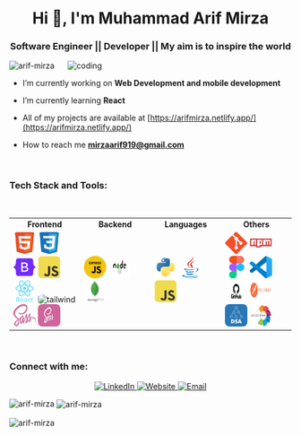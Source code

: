 <h1 align="center">Hi 👋, I'm Muhammad Arif Mirza</h1>
<h3 align="center">Software Engineer || Developer || My aim is to inspire the world</h3>
<img  align="right" alt="coding" width="400" src="https://github.com/arif-mirza/arif-mirza/assets/144928286/56ba8912-9746-43ba-a68f-06fac97c396e"/>
<p align="left"> <img src="https://komarev.com/ghpvc/?username=arif-mirza&label=Profile%20views&color=0e75b6&style=flat" alt="arif-mirza" /> </p>

- I’m currently working on **Web Development and mobile development**

- I’m currently learning **React**

- All of my projects are available at [https://arifmirza.netlify.app/](https://arifmirza.netlify.app/)

- How to reach me **mirzaarif919@gmail.com**

<br>

<h3 align="left"><b>Tech Stack and Tools:</b></h3>

<br>

<table>
  <tr>
    <td align="center" width="25%"><strong>Frontend</strong></td>
    <td align="center" width="25%"><strong>Backend</strong></td>
    <td align="center" width="25%"><strong>Languages</strong></td>
    <td align="center" width="25%"><strong>Others</strong></td>
  </tr>
  <tr>
  <!-- 1 -->
    <td align="left">
      <img src="https://raw.githubusercontent.com/devicons/devicon/master/icons/html5/html5-original.svg" alt="HTML5" style="border-radius: 20%;" width="40" height="40"/>
      <img src="https://raw.githubusercontent.com/devicons/devicon/master/icons/css3/css3-original.svg" alt="CSS3" style="border-radius: 20%;" width="40" height="40"/>
      <img src="https://raw.githubusercontent.com/devicons/devicon/master/icons/bootstrap/bootstrap-plain.svg" alt="Bootstrap"  style="border-radius: 20%;" width="40" height="40"/>
      <img src="https://raw.githubusercontent.com/devicons/devicon/master/icons/javascript/javascript-original.svg" alt="JavaScript"style="border-radius: 20%;" width="40" height="40"/>
      <img src="https://raw.githubusercontent.com/devicons/devicon/master/icons/react/react-original-wordmark.svg" alt="react" style="border-radius: 20%;" width="40" height="40"/> 
       <img src="https://www.vectorlogo.zone/logos/tailwindcss/tailwindcss-icon.svg" alt="tailwind" style="border-radius: 20%;" width="40" height="40"/>
       <img src="https://github.com/Ahmadjajja/Ahmadjajja/blob/main/Images/sass.png" alt="Sass" style="border-radius: 20%;"width="40" height="40"/>
       <img src="https://github.com/Ahmadjajja/Ahmadjajja/blob/main/Images/scss.webp" alt="Scss" style="border-radius: 20%;" width="40" height="40"/>
    </td>
    <!-- 2 -->
    <td align="left">
      <img src="https://github.com/Ahmadjajja/Ahmadjajja/blob/main/Images/express-js.png" alt="Express.js" style="border-radius: 20%;" width="40" height="40"/>
      <img src="https://raw.githubusercontent.com/Ahmadjajja/Ahmadjajja/main/Images/node-js.webp" alt="Nodejs" style="border-radius: 20%;" width="40" height="40"/>
      <img src="https://github.com/Ahmadjajja/Ahmadjajja/blob/main/Images/mongo-db.png" alt="mongodb" style="border-radius: 20%;" width="40" height="40"/>       
    </td>
    <!-- 3 -->
    <td align="left">
      <img src="https://raw.githubusercontent.com/devicons/devicon/master/icons/python/python-original.svg" alt="Python" style="border-radius: 20%;" width="40" height="40"/>
      <img src="https://raw.githubusercontent.com/devicons/devicon/master/icons/java/java-original.svg" alt="Java" style="border-radius: 20%;" width="40" height="40"/>
      <img src="https://raw.githubusercontent.com/devicons/devicon/master/icons/javascript/javascript-original.svg" alt="JavaScript"style="border-radius: 20%;" width="40" height="40"/>
    </td> 
    <!-- 4 -->
    <td align="left">
      <img src="https://raw.githubusercontent.com/devicons/devicon/master/icons/git/git-original.svg" alt="Git" width="40" height="40"/>
      <img src="https://raw.githubusercontent.com/devicons/devicon/master/icons/npm/npm-original-wordmark.svg" alt="npm" width="40" height="40"/>
      <img src="https://raw.githubusercontent.com/devicons/devicon/master/icons/figma/figma-original.svg" alt="Figma" width="40" height="40"/>
      <img src="https://raw.githubusercontent.com/devicons/devicon/master/icons/vscode/vscode-original.svg" alt="VSCode" width="40" height="40"/>
      <img src="https://github.com/Ahmadjajja/Ahmadjajja/blob/main/Images/Github.png" alt="Github"  style="border-radius: 20%" width="40" height="40"/>
      <img src="https://github.com/Ahmadjajja/Ahmadjajja/blob/main/Images/postman.png" alt="Postman"  style="border-radius: 20%" width="40" height="40"/>
      <img src="https://github.com/Ahmadjajja/Ahmadjajja/blob/main/Images/DSA.jpg" alt="OOP"  style="border-radius: 20%"width="40" height="40"/>
      <img src="https://github.com/Ahmadjajja/Ahmadjajja/blob/main/Images/oop.png" alt="OOP"  style="border-radius: 20%" width="40" height="40"/>
    </td>

  </tr>
</table>

<br>

<h3 align="left">Connect with me:</h3>
<p align="center">
  <a href="https://www.linkedin.com/in/muhammad-arif-mirza-1185362b8/" target="_blank">
    <img src="https://img.shields.io/badge/LinkedIn-0A66C2?style=for-the-badge&logo=linkedin&logoColor=white" alt="LinkedIn" />
  </a>
  <!-- 2 -->
  <a href="https://arifmirza.netlify.app/" target = "_blank">
    <img src="https://img.shields.io/badge/Website-4285F4?style=for-the-badge&logo=google-chrome&logoColor=white" alt="Website" />
  </a>

  <!-- 3 -->
  <a href="mailto:arifmirza3332@gmail.com">
    <img src="https://img.shields.io/badge/Email-D14836?style=for-the-badge&logo=gmail&logoColor=white" alt="Email" />
  </a>

  
</p>

<p><img align="left" src="https://github-readme-stats.vercel.app/api/top-langs?username=arif-mirza&show_icons=true&locale=en&layout=compact" alt="arif-mirza" /></p>

<p>&nbsp;<img align="center" src="https://github-readme-stats.vercel.app/api?username=arif-mirza&show_icons=true&locale=en" alt="arif-mirza" /></p>

<p><img align="center" src="https://github-readme-streak-stats.herokuapp.com/?user=arif-mirza&" alt="arif-mirza" /></p>
